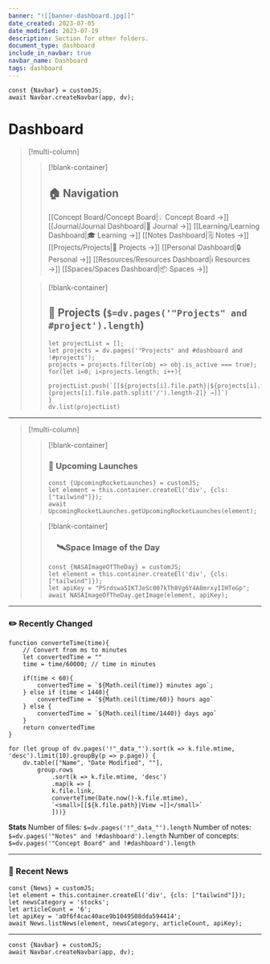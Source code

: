 ```yaml
---
banner: "![[banner-dashboard.jpg]]"
date_created: 2023-07-05
date_modified: 2023-07-19
description: Section for other folders.
document_type: dashboard
include_in_navbar: true
navbar_name: Dashboard
tags: dashboard
---
```

```dataviewjs
const {Navbar} = customJS;
await Navbar.createNavbar(app, dv); 
```
# Dashboard
>[!multi-column]
>>[!blank-container]
>>## 🏠  Navigation
>>[[Concept Board/Concept Board|💡  Concept Board →]]
>>[[Journal/Journal Dashboard|📘 Journal →]]
>>[[Learning/Learning Dashboard|🎓  Learning →]]
>>[[Notes Dashboard|🗒️  Notes →]]
>>[[Projects/Projects|📐  Projects →]]
>>[[Personal Dashboard|🔒  Personal →]]
>>[[Resources/Resources Dashboard|ℹ️  Resources →]]
>>[[Spaces/Spaces Dashboard|📦  Spaces →]]
>
>>[!blank-container]
>>## 📐  Projects (`$=dv.pages('"Projects" and #project').length`)
>>```dataviewjs
>>let projectList = [];
>>let projects = dv.pages('"Projects" and #dashboard and !#projects');
>>projects = projects.filter(obj => obj.is_active === true);
>>for(let i=0; i<projects.length; i++){
>>	projectList.push(`[[${projects[i].file.path}|${projects[i].file.path.split('/')[projects[i].file.path.split('/').length-2]} →]]`)
>>}
>>dv.list(projectList)
>>```
---
>[!multi-column]
>>[!blank-container]
>>### 🚀 Upcoming Launches
>>```dataviewjs
>>const {UpcomingRocketLaunches} = customJS;
>>let element = this.container.createEl('div', {cls: ["tailwind"]});
>>await UpcomingRocketLaunches.getUpcomingRocketLaunches(element);
>>```
>
>>[!blank-container]
>>### &emsp;🛰️Space Image of the Day
>>```dataviewjs
>>const {NASAImageOfTheDay} = customJS;
>>let element = this.container.createEl('div', {cls: ["tailwind"]});
>>let apiKey = "PSrdswa5IKTJeSc007kTh8Vg6Y4A8mrxyIIHTeGp";
>>await NASAImageOfTheDay.getImage(element, apiKey);
>>```

---
### ✏️  Recently Changed
```dataviewjs
function converteTime(time){
	// Convert from ms to minutes
	let convertedTime = ""
	time = time/60000; // time in minutes

	if(time < 60){
		convertedTime = `${Math.ceil(time)} minutes ago`;
	} else if (time < 1440){
		convertedTime = `${Math.ceil(time/60)} hours ago`
	} else {
		convertedTime = `${Math.ceil(time/1440)} days ago`
	}	
	return convertedTime
}

for (let group of dv.pages('!"_data_"').sort(k => k.file.mtime, 'desc').limit(10).groupBy(p => p.page)) {
	dv.table(["Name", "Date Modified", ""], 
		group.rows
			.sort(k => k.file.mtime, 'desc')
			.map(k => [
			k.file.link, 
			converteTime(Date.now()-k.file.mtime),
			`<small>[[${k.file.path}|View →]]</small>`
			]))}
```

**Stats**
Number of files: `$=dv.pages('!"_data_"').length`
Number of notes: `$=dv.pages('"Notes" and !#dashboard').length`
Number of concepts: `$=dv.pages('"Concept Board" and !#dashboard').length`

---

### 📰 Recent News
```dataviewjs
const {News} = customJS;
let element = this.container.createEl('div', {cls: ["tailwind"]});
let newsCategory = 'stocks';
let articleCount = '6';
let apiKey = 'a0f6f4cac40ace9b1049508dda594414';
await News.listNews(element, newsCategory, articleCount, apiKey);
```
---
```dataviewjs
const {Navbar} = customJS;
await Navbar.createNavbar(app, dv); 
```